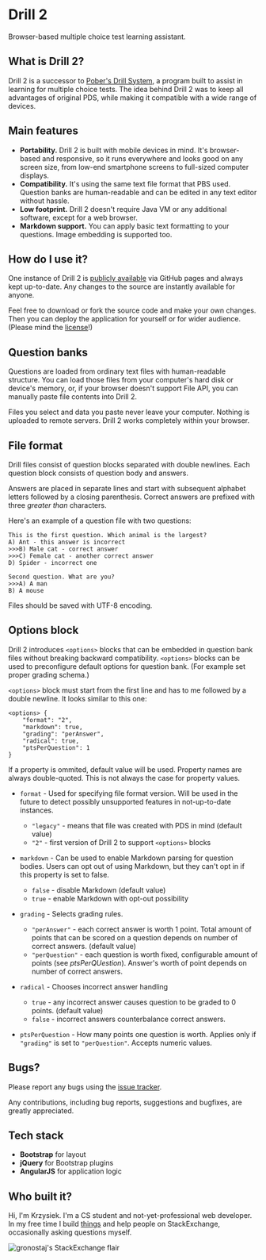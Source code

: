 # Drill 2

Browser-based multiple choice test learning assistant.

## What is Drill 2?

Drill 2 is a successor to [Pober's Drill System](https://code.google.com/p/drill/), a program built to assist in learning for multiple choice tests. The idea behind Drill 2 was to keep all advantages of original PDS, while making it compatible with a wide range of devices.

## Main features

- **Portability.** Drill 2 is built with mobile devices in mind. It's browser-based and responsive, so it runs everywhere and looks good on any screen size, from low-end smartphone screens to full-sized computer displays.
- **Compatibility.** It's using the same text file format that PBS used. Question banks are human-readable and can be edited in any text editor without hassle.
- **Low footprint.** Drill 2 doesn't require Java VM or any additional software, except for a web browser.
- **Markdown support.** You can apply basic text formatting to your questions. Image embedding is supported too.

## How do I use it?

One instance of Drill 2 is [publicly available](https://gronostajo.github.io/drill2/) via GitHub pages and always kept up-to-date. Any changes to the source are instantly available for anyone.

Feel free to download or fork the source code and make your own changes. Then you can deploy the application for yourself or for wider audience. (Please mind the [license](https://github.com/gronostajo/drill2/blob/master/LICENSE)!)

## Question banks

Questions are loaded from ordinary text files with human-readable structure. You can load those files from your computer's hard disk or device's memory, or, if your browser doesn't support File API, you can manually paste file contents into Drill 2.

Files you select and data you paste never leave your computer. Nothing is uploaded to remote servers. Drill 2 works completely within your browser. 

## File format

Drill files consist of question blocks separated with double newlines. Each question block consists of question body and answers.

Answers are placed in separate lines and start with subsequent alphabet letters followed by a closing parenthesis. Correct answers are prefixed with three *greater than* characters.

Here's an example of a question file with two questions:

    This is the first question. Which animal is the largest?
    A) Ant - this answer is incorrect
    >>>B) Male cat - correct answer
    >>>C) Female cat - another correct answer
    D) Spider - incorrect one
    
    Second question. What are you?
    >>>A) A man
    B) A mouse

Files should be saved with UTF-8 encoding.

## Options block

Drill 2 introduces `<options>` blocks that can be embedded in question bank files without breaking backward compatibility. `<options>` blocks can be used to preconfigure default options for question bank. (For example set proper grading schema.)

`<options>` block must start from the first line and has to me followed by a double newline. It looks similar to this one:

    <options> {
        "format": "2",
		"markdown": true,
        "grading": "perAnswer",
        "radical": true,
        "ptsPerQuestion": 1
    }

If a property is ommited, default value will be used. Property names are always double-quoted. This is not always the case for property values.

- `format` - Used for specifying file format version. Will be used in the future to detect possibly unsupported features in not-up-to-date instances.
    - `"legacy"` - means that file was created with PDS in mind (default value)
    - `"2"` - first version of Drill 2 to support `<options>` blocks

- `markdown` - Can be used to enable Markdown parsing for question bodies. Users can opt out of using Markdown, but they can't opt in if this property is set to false.
    - `false` - disable Markdown (default value)
    - `true` - enable Markdown with opt-out possibility

- `grading` - Selects grading rules.
    - `"perAnswer"` - each correct answer is worth 1 point. Total amount of points that can be scored on a question depends on number of correct answers. (default value)
    - `"perQuestion"` - each question is worth fixed, configurable amount of points (see *ptsPerQUestion*). Answer's worth of point depends on number of correct answers.

- `radical` - Chooses incorrect answer handling
    - `true` - any incorrect answer causes question to be graded to 0 points. (default value)
    - `false` - incorrect answers counterbalance correct answers.

- `ptsPerQuestion` - How many points one question is worth. Applies only if `"grading"` is set to `"perQuestion"`. Accepts numeric values.

## Bugs?

Please report any bugs using the [issue tracker](https://github.com/gronostajo/drill2/issues).

Any contributions, including bug reports, suggestions and bugfixes, are greatly appreciated.

## Tech stack

- **Bootstrap** for layout
- **jQuery** for Bootstrap plugins
- **AngularJS** for application logic

## Who built it?

Hi, I'm Krzysiek. I'm a CS student and not-yet-professional web developer. In my free time I build [things](http://avensome.net/projekty) and help people on StackExchange, occasionally asking questions myself.

![gronostaj's StackExchange flair](https://stackexchange.com/users/flair/2190908.png)